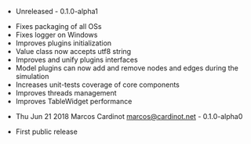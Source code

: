 * Unreleased - 0.1.0-alpha1
- Fixes packaging of all OSs
- Fixes logger on Windows
- Improves plugins initialization
- Value class now accepts utf8 string
- Improves and unify plugins interfaces
- Model plugins can now add and remove nodes and edges during the simulation
- Increases unit-tests coverage of core components
- Improves threads management
- Improves TableWidget performance

* Thu Jun 21 2018 Marcos Cardinot <marcos@cardinot.net> - 0.1.0-alpha0
- First public release

